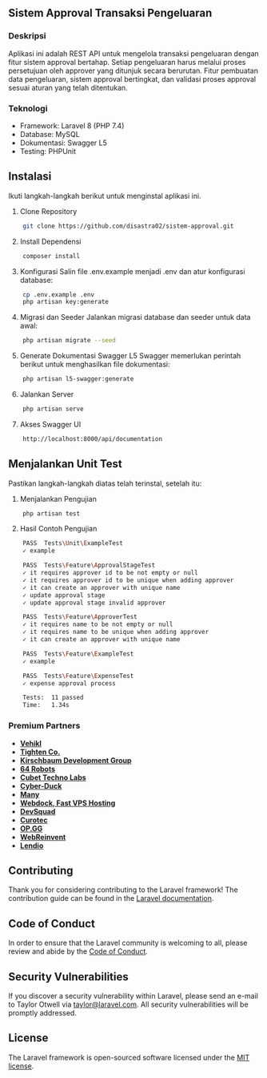 ## Sistem Approval Transaksi Pengeluaran

### Deskripsi
Aplikasi ini adalah REST API untuk mengelola transaksi pengeluaran dengan fitur sistem approval bertahap. Setiap pengeluaran harus melalui proses persetujuan oleh approver yang ditunjuk secara berurutan.
Fitur pembuatan data pengeluaran, sistem approval bertingkat, dan validasi proses approval sesuai aturan yang telah ditentukan.

### Teknologi
- Framework: Laravel 8 (PHP 7.4)
- Database: MySQL
- Dokumentasi: Swagger L5
- Testing: PHPUnit

## Instalasi

Ikuti langkah-langkah berikut untuk menginstal aplikasi ini.

1. Clone Repository
```sh
    git clone https://github.com/disastra02/sistem-approval.git
```
2. Install Dependensi
```sh
    composer install
```
3. Konfigurasi
Salin file .env.example menjadi .env dan atur konfigurasi database:
```sh
    cp .env.example .env
    php artisan key:generate
```
4. Migrasi dan Seeder
Jalankan migrasi database dan seeder untuk data awal:
```sh
    php artisan migrate --seed
```
5. Generate Dokumentasi Swagger
L5 Swagger memerlukan perintah berikut untuk menghasilkan file dokumentasi:
```sh
    php artisan l5-swagger:generate
```
6. Jalankan Server
```sh
    php artisan serve
```
7. Akses Swagger UI 
```sh
    http://localhost:8000/api/documentation
```

## Menjalankan Unit Test

Pastikan langkah-langkah diatas telah terinstal, setelah itu:

1. Menjalankan Pengujian
```sh
    php artisan test
```
2. Hasil Contoh Pengujian
```sh
    PASS  Tests\Unit\ExampleTest
    ✓ example

    PASS  Tests\Feature\ApprovalStageTest
    ✓ it requires approver id to be not empty or null
    ✓ it requires approver id to be unique when adding approver
    ✓ it can create an approver with unique name
    ✓ update approval stage
    ✓ update approval stage invalid approver

    PASS  Tests\Feature\ApproverTest
    ✓ it requires name to be not empty or null
    ✓ it requires name to be unique when adding approver
    ✓ it can create an approver with unique name

    PASS  Tests\Feature\ExampleTest
    ✓ example

    PASS  Tests\Feature\ExpenseTest
    ✓ expense approval process

    Tests:  11 passed
    Time:   1.34s
```



### Premium Partners

- **[Vehikl](https://vehikl.com/)**
- **[Tighten Co.](https://tighten.co)**
- **[Kirschbaum Development Group](https://kirschbaumdevelopment.com)**
- **[64 Robots](https://64robots.com)**
- **[Cubet Techno Labs](https://cubettech.com)**
- **[Cyber-Duck](https://cyber-duck.co.uk)**
- **[Many](https://www.many.co.uk)**
- **[Webdock, Fast VPS Hosting](https://www.webdock.io/en)**
- **[DevSquad](https://devsquad.com)**
- **[Curotec](https://www.curotec.com/services/technologies/laravel/)**
- **[OP.GG](https://op.gg)**
- **[WebReinvent](https://webreinvent.com/?utm_source=laravel&utm_medium=github&utm_campaign=patreon-sponsors)**
- **[Lendio](https://lendio.com)**

## Contributing

Thank you for considering contributing to the Laravel framework! The contribution guide can be found in the [Laravel documentation](https://laravel.com/docs/contributions).

## Code of Conduct

In order to ensure that the Laravel community is welcoming to all, please review and abide by the [Code of Conduct](https://laravel.com/docs/contributions#code-of-conduct).

## Security Vulnerabilities

If you discover a security vulnerability within Laravel, please send an e-mail to Taylor Otwell via [taylor@laravel.com](mailto:taylor@laravel.com). All security vulnerabilities will be promptly addressed.

## License

The Laravel framework is open-sourced software licensed under the [MIT license](https://opensource.org/licenses/MIT).

